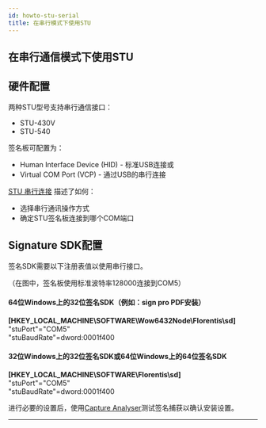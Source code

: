 ```yaml
---
id: howto-stu-serial
title: 在串行模式下使用STU
---
```


## 在串行通信模式下使用STU  

## 硬件配置    

两种STU型号支持串行通信接口：
* STU-430V
* STU-540

签名板可配置为：  

* Human Interface Device (HID) - 标准USB连接或
* Virtual COM Port (VCP) - 通过USB的串行连接    

[STU 串行连接](../q-stu/stu-tablet#STU-Serial-Connection) 描述了如何：  

* 选择串行通讯操作方式
* 确定STU签名板连接到哪个COM端口

## Signature SDK配置

签名SDK需要以下注册表值以使用串行接口。

（在图中，签名板使用标准波特率128000连接到COM5）

#### 64位Windows上的32位签名SDK（例如：sign pro PDF安装）

  **[HKEY_LOCAL_MACHINE\SOFTWARE\Wow6432Node\Florentis\sd]**  
  "stuPort"="COM5"  
  "stuBaudRate"=dword:0001f400  

#### 32位Windows上的32位签名SDK或64位Windows上的64位签名SDK

  **[HKEY_LOCAL_MACHINE\SOFTWARE\Florentis\sd]**  
  "stuPort"="COM5"  
  "stuBaudRate"=dword:0001f400  


进行必要的设置后，使用[Capture Analyser](howto-test-sdk)测试签名捕获以确认安装设置。
 
---
